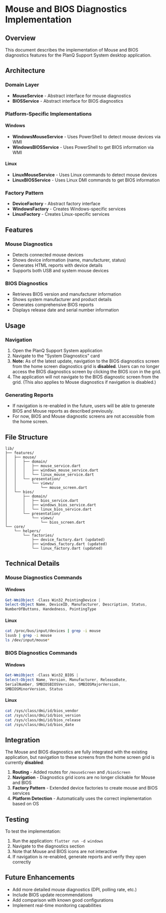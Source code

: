 # Mouse and BIOS Diagnostics Implementation

## Overview
This document describes the implementation of Mouse and BIOS diagnostics features for the PlanQ Support System desktop application.

## Architecture

### Domain Layer
- **MouseService** - Abstract interface for mouse diagnostics
- **BIOSService** - Abstract interface for BIOS diagnostics

### Platform-Specific Implementations

#### Windows
- **WindowsMouseService** - Uses PowerShell to detect mouse devices via WMI
- **WindowsBIOSService** - Uses PowerShell to get BIOS information via WMI

#### Linux
- **LinuxMouseService** - Uses Linux commands to detect mouse devices
- **LinuxBIOSService** - Uses Linux DMI commands to get BIOS information

### Factory Pattern
- **DeviceFactory** - Abstract factory interface
- **WindowsFactory** - Creates Windows-specific services
- **LinuxFactory** - Creates Linux-specific services

## Features

### Mouse Diagnostics
- Detects connected mouse devices
- Shows device information (name, manufacturer, status)
- Generates HTML reports with device details
- Supports both USB and system mouse devices

### BIOS Diagnostics
- Retrieves BIOS version and manufacturer information
- Shows system manufacturer and product details
- Generates comprehensive BIOS reports
- Displays release date and serial number information

## Usage

### Navigation
1. Open the PlanQ Support System application
2. Navigate to the "System Diagnostics" card
3. **Note:** As of the latest update, navigation to the BIOS diagnostics screen from the home screen diagnostics grid is **disabled**. Users can no longer access the BIOS diagnostics screen by clicking the BIOS icon in the grid.
4. The application will not navigate to the BIOS diagnostic screen from the grid. (This also applies to Mouse diagnostics if navigation is disabled.)

### Generating Reports
- If navigation is re-enabled in the future, users will be able to generate BIOS and Mouse reports as described previously.
- For now, BIOS and Mouse diagnostic screens are not accessible from the home screen.

## File Structure

```
lib/
├── features/
│   ├── mouse/
│   │   ├── domain/
│   │   │   ├── mouse_service.dart
│   │   │   ├── windows_mouse_service.dart
│   │   │   └── linux_mouse_service.dart
│   │   └── presentation/
│   │       └── views/
│   │           └── mouse_screen.dart
│   └── bios/
│       ├── domain/
│       │   ├── bios_service.dart
│       │   ├── windows_bios_service.dart
│       │   └── linux_bios_service.dart
│       └── presentation/
│           └── views/
│               └── bios_screen.dart
└── core/
    └── helpers/
        └── factories/
            ├── device_factory.dart (updated)
            ├── windows_factory.dart (updated)
            └── linux_factory.dart (updated)
```

## Technical Details

### Mouse Diagnostics Commands

#### Windows
```powershell
Get-WmiObject -Class Win32_PointingDevice | 
Select-Object Name, DeviceID, Manufacturer, Description, Status, 
NumberOfButtons, Handedness, PointingType
```

#### Linux
```bash
cat /proc/bus/input/devices | grep -i mouse
lsusb | grep -i mouse
ls /dev/input/mouse*
```

### BIOS Diagnostics Commands

#### Windows
```powershell
Get-WmiObject -Class Win32_BIOS | 
Select-Object Name, Version, Manufacturer, ReleaseDate, 
SerialNumber, SMBIOSBIOSVersion, SMBIOSMajorVersion, 
SMBIOSMinorVersion, Status
```

#### Linux
```bash
cat /sys/class/dmi/id/bios_vendor
cat /sys/class/dmi/id/bios_version
cat /sys/class/dmi/id/bios_release
cat /sys/class/dmi/id/bios_date
```

## Integration

The Mouse and BIOS diagnostics are fully integrated with the existing application, but navigation to these screens from the home screen grid is currently **disabled**:

1. **Routing** - Added routes for `/mouseScreen` and `/biosScreen`
2. **Navigation** - Diagnostics grid icons are no longer clickable for Mouse and BIOS
3. **Factory Pattern** - Extended device factories to create mouse and BIOS services
4. **Platform Detection** - Automatically uses the correct implementation based on OS

## Testing

To test the implementation:

1. Run the application: `flutter run -d windows`
2. Navigate to the diagnostics section
3. Note that Mouse and BIOS icons are not interactive
4. If navigation is re-enabled, generate reports and verify they open correctly

## Future Enhancements

- Add more detailed mouse diagnostics (DPI, polling rate, etc.)
- Include BIOS update recommendations
- Add comparison with known good configurations
- Implement real-time monitoring capabilities 